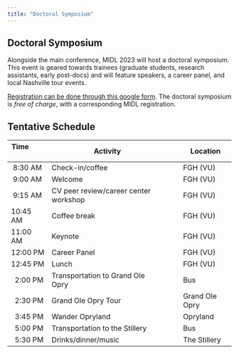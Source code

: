 ```yaml
---
title: "Doctoral Symposium"
---
```


## Doctoral Symposium

Alongside the main conference, MIDL 2023 will host a doctoral symposium. This
event is geared towards trainees (graduate students, research assistants, early post-docs)
and will feature speakers, a career panel, and local Nashville tour events.

[Registration can be done through this google form](https://docs.google.com/forms/d/e/1FAIpQLSc6XEI-30yzPzFA34D4PyPeUw3jI9SLhNx1LPzwo4MXGSPM9g/viewform). The doctoral symposium is *free of charge*, with a corresponding MIDL registration.

## Tentative Schedule

| Time &nbsp; &nbsp; &nbsp; &nbsp; &nbsp; &nbsp;       | Activity                           | &nbsp;&nbsp;&nbsp;   | Location       |
|-------------|---------------------------------------|-|----------------|
| &nbsp;8:30 AM     | Check-in/coffee                       | | FGH (VU)       |
| &nbsp;9:00 AM     | Welcome                               | | FGH (VU)       |
| &nbsp;9:15 AM     | CV peer review/career center workshop | | FGH (VU)       |
| 10:45 AM  | Coffee break                          | | FGH (VU)       |
| 11:00 AM | Keynote                               | | FGH (VU)       |
| 12:00 PM | Career Panel                          | | FGH (VU)       |
| 12:45 PM  | Lunch                                 | | FGH (VU)       |
| &nbsp; 2:00 PM   | Transportation to Grand Ole Opry      | | Bus            |
| &nbsp; 2:30 PM   | Grand Ole Opry Tour                   | | Grand Ole Opry |
| &nbsp; 3:45 PM   | Wander Opryland                       | | Opryland       |
| &nbsp; 5:00 PM   | Transportation to the Stillery        | | Bus            |
| &nbsp; 5:30 PM   | Drinks/dinner/music                   | | The Stillery   |









